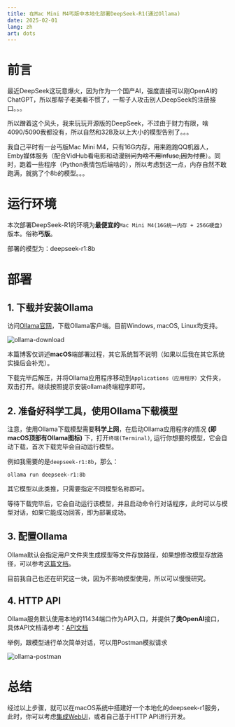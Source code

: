 ```yaml
---
title: 在Mac Mini M4丐版中本地化部署DeepSeek-R1(通过Ollama)
date: 2025-02-01
lang: zh
art: dots
---
```


# 前言

最近DeepSeek这玩意爆火，因为作为一个国产AI，强度直接可以刚OpenAI的ChatGPT，所以那帮子老美看不惯了，一帮子人攻击别人DeepSeek的注册接口。。。

所以蹭着这个风头，我来玩玩开源版的DeepSeek，不过由于财力有限，啥4090/5090我都没有，所以自然和32B及以上大小的模型告别了。。。

我自己平时有一台丐版Mac Mini M4，只有16G内存，用来跑跑QQ机器人，Emby媒体服务（配合VidHub看电影和动漫~~别问为啥不用Infuse,因为付费~~）。同时，跑着一些程序（Python表情包后端啥的），所以考虑到这一点，内存自然不敢跑满，就挑了个8b的模型。。。

# 运行环境

本次部署DeepSeek-R1的环境为**最便宜的**`Mac Mini M4(16G统一内存 + 256G硬盘)`版本。俗称**丐版**。

部署的模型为：deepseek-r1:8b

# 部署

## 1. 下载并安装Ollama

访问[Ollama官网](https://ollama.com/)，下载Ollama客户端。目前Windows, macOS, Linux均支持。

![ollama-download](/images/ollama/ollama-download.png)

本篇博客仅讲述**macOS**端部署过程，其它系统暂不说明（如果以后我在其它系统实操后会补充）。

下载完毕后解压，并将Ollama应用程序移动到`Applications（应用程序）`文件夹，双击打开。继续按照提示安装ollama终端程序即可。

## 2. 准备好科学工具，使用Ollama下载模型

注意，使用Ollama下载模型需要**科学上网**，在启动Ollama应用程序的情况 **(即macOS顶部有Ollama图标)** 下，打开`终端(Terminal)`, 运行你想要的模型，它会自动下载，首次下载完毕会自动运行模型。

例如我需要的是`deepseek-r1:8b`，那么：

```shell
ollama run deepseek-r1:8b
```

其它模型以此类推，只需要指定不同模型名称即可。

等待下载完毕后，它会自动运行该模型，并且启动命令行对话程序，此时可以与模型对话，如果它能成功回答，即为部署成功。

## 3. 配置Ollama

Ollama默认会指定用户文件夹生成模型等文件存放路径，如果想修改模型存放路径，可以参考[这篇文档](https://github.com/ollama/ollama/blob/main/docs/faq.md#how-do-i-configure-ollama-server)。

目前我自己也还在研究这一块，因为不影响模型使用，所以可以慢慢研究。

## 4. HTTP API

Ollama服务默认使用本地的11434端口作为API入口，并提供了**类OpenAI**接口，具体API文档请参考：[API文档](https://github.com/ollama/ollama/blob/main/docs/api.md#generate-a-chat-completion)

举例，跟模型进行单次简单对话，可以用Postman模拟请求

![ollama-postman](/images/ollama/ollama-postman.png)

# 总结

经过以上步骤，就可以在macOS系统中搭建好一个本地化的deepseek-r1服务，此时，你可以考虑[集成WebUI](https://github.com/open-webui/open-webui)，或者自己基于HTTP API进行开发。
